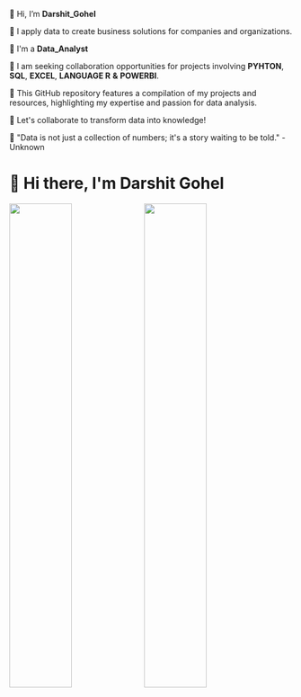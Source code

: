 👋  Hi, I’m **Darshit_Gohel**

👀  I apply data to create business solutions for companies and organizations.

🌱  I'm a **Data_Analyst**

💞️  I am seeking collaboration opportunities for projects involving 
          **PYHTON**, **SQL**, **EXCEL**, **LANGUAGE R** **&** **POWERBI**. 

🌱  This GitHub repository features a compilation of my projects and resources, highlighting my expertise and passion for data analysis. 

👀  Let's collaborate to transform data into knowledge!

💞️  "Data is not just a collection of numbers; it's a story waiting to be told." - Unknown




# 👋 Hi there, I'm Darshit Gohel

<img align="left" width="47%" src="https://github-readme-stats.vercel.app/api?username=DarshitDoesAnalysis&show_icons=true&theme=radical"/>

<img align="left" width="47%" src="https://github-readme-stats.vercel.app/api/top-langs/?username=DarshitDoesAnalysis&layout=compact"/>

